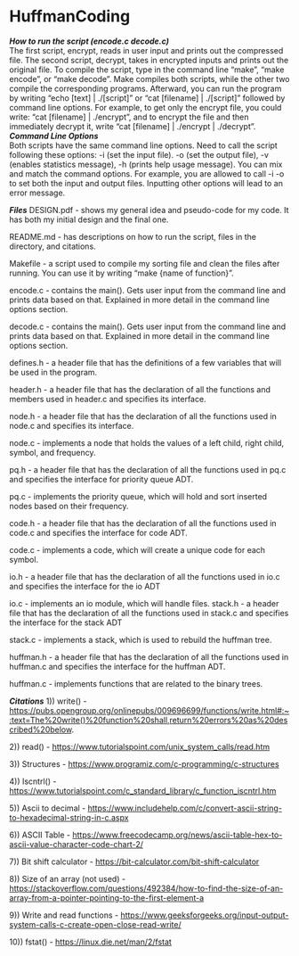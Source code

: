 # HuffmanCoding
***How to run the script (encode.c decode.c)***<br>
The first script, encrypt, reads in user input and prints out the compressed file. The second script, decrypt, takes in encrypted inputs and prints out the original file. To compile the script, type in the command line “make”, “make encode”, or “make decode”. Make compiles both scripts, while the other two compile the corresponding programs. Afterward, you can run the program by writing “echo [text] | ./[script]” or “cat [filename] | ./[script]” followed by command line options. For example, to get only the encrypt file, you could write: “cat [filename] | ./encrypt”, and to encrypt the file and then immediately decrypt it, write “cat [filename] | ./encrypt | ./decrypt”.
<br>
***Command Line Options*** <br>
Both scripts have the same command line options. Need to call the script following these options: -i (set the input file). -o (set the output file), -v (enables statistics message), -h (prints help usage message). You can mix and match the command options. For example, you are allowed to call -i -o to set both the input and output files. Inputting other options will lead to an error message.
<br>

***Files***
DESIGN.pdf - shows my general idea and pseudo-code for my code. It has both my initial design and the final one.

README.md - has descriptions on how to run the script, files in the directory, and citations.

Makefile - a script used to compile my sorting file and clean the files after running. You can use it by writing “make {name of function}”.

encode.c - contains the main(). Gets user input from the command line and prints data based on that. Explained in more detail in the command line options section.

decode.c - contains the main(). Gets user input from the command line and prints data based on that. Explained in more detail in the command line options section.

defines.h - a header file that has the definitions of a few variables that will be used in the program.

header.h -  a header file that has the declaration of all the functions and members used in header.c and specifies its interface.

node.h -  a header file that has the declaration of all the functions used in node.c and specifies its interface.

node.c - implements a node that holds the values of a left child, right child, symbol, and frequency.

pq.h -  a header file that has the declaration of all the functions used in pq.c and specifies the interface for priority queue ADT.

pq.c - implements the priority queue, which will hold and sort inserted nodes based on their frequency.

code.h - a header file that has the declaration of all the functions used in code.c and specifies the interface for code ADT.

code.c - implements a code, which will create a unique code for each symbol.

io.h - a header file that has the declaration of all the functions used in io.c and specifies the interface for the io ADT

io.c - implements an io module, which will handle files.
stack.h - a header file that has the declaration of all the functions used in stack.c and specifies the interface for the stack ADT

stack.c - implements a stack, which is used to rebuild the huffman tree.

huffman.h - a header file that has the declaration of all the functions used in huffman.c and specifies the interface for the huffman ADT.

huffman.c - implements functions that are related to the binary trees.
<br>

***Citations***
1)) write() - https://pubs.opengroup.org/onlinepubs/009696699/functions/write.html#:~:text=The%20write()%20function%20shall,return%20errors%20as%20described%20below. 

2)) read() - https://www.tutorialspoint.com/unix_system_calls/read.htm 

3)) Structures - https://www.programiz.com/c-programming/c-structures 

4)) Iscntrl() - https://www.tutorialspoint.com/c_standard_library/c_function_iscntrl.htm 

5)) Ascii to decimal - https://www.includehelp.com/c/convert-ascii-string-to-hexadecimal-string-in-c.aspx 

6)) ASCII Table - https://www.freecodecamp.org/news/ascii-table-hex-to-ascii-value-character-code-chart-2/ 

7)) Bit shift calculator - https://bit-calculator.com/bit-shift-calculator

8)) Size of an array (not used) - https://stackoverflow.com/questions/492384/how-to-find-the-size-of-an-array-from-a-pointer-pointing-to-the-first-element-a 

9)) Write and read functions - https://www.geeksforgeeks.org/input-output-system-calls-c-create-open-close-read-write/ 

10)) fstat() - https://linux.die.net/man/2/fstat
